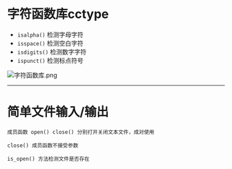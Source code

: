 # **字符函数库cctype**

- `isalpha()` 检测字母字符
- `isspace()` 检测空白字符
- `isdigits()` 检测数字字符
- `ispunct()` 检测标点符号

![字符函数库.png](http://120.77.180.209/2022/03/07/400540615bc28.png)

---

# **简单文件输入/输出**

    成员函数 open() close() 分别打开关闭文本文件，成对使用

    close() 成员函数不接受参数

    is_open() 方法检测文件是否存在